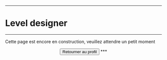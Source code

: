 ***
# Level designer
***
Cette page est encore en construction, veuillez attendre un petit moment


<div align="center"> <button onclick="window.location.href='https://vhascoet-pro.github.io/portfolio.github.io/about';">Retourner au profil</button>
***
